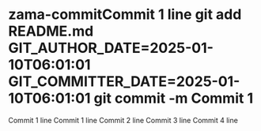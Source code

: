 # zama-commitCommit 1 line git add README.md GIT_AUTHOR_DATE=2025-01-10T06:01:01 GIT_COMMITTER_DATE=2025-01-10T06:01:01 git commit -m Commit 1
Commit 1 line
Commit 1 line
Commit 2 line
Commit 3 line
Commit 4 line
